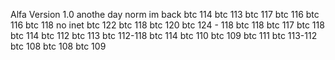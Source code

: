 Alfa Version 1.0
anothe day
norm
im back
btc 114
btc 113
btc 117
btc 116
btc 116
btc 118
no inet
btc 122
btc 118
btc 120
btc 124 - 118
btc 118
btc 117
btc 118
btc 114
btc 112
btc 113
btc 112-118
btc 114
btc 110
btc 109
btc 111
btc 113-112
btc 108
btc 108
btc 109
